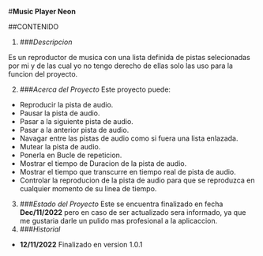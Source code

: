 #**Music Player Neon**

##CONTENIDO

1. ###*Descripcion*

Es un reproductor de musica con una lista definida de pistas selecionadas por mi y de las cual yo no tengo derecho de ellas solo las uso para la funcion del proyecto.


2. ###*Acerca del Proyecto*
Este proyecto puede: 
- Reproducir la pista de audio.
- Pausar la pista de audio.
- Pasar a la siguiente pista de audio.
- Pasar a la anterior pista de audio.
- Navagar entre las pistas de audio como si fuera una lista enlazada.
- Mutear la pista de audio.
- Ponerla en Bucle de repeticion.
- Mostrar el tiempo de Duracion de la pista de audio.
- Mostrar el tiempo que transcurre en tiempo real de pista de audio.
- Controlar la reproducion de la pista de audio para que se reproduzca en cualquier momento de su linea de tiempo.
3. ###*Estado del Proyecto*
Este se encuentra finalizado en fecha **Dec/11/2022** pero en caso de ser actualizado sera informado, ya que me gustaria darle un pulido mas profesional a la aplicaccion.
4. ###*Historial*
- **12/11/2022** Finalizado en version 1.0.1
